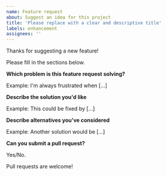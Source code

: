 ```yaml
---
name: Feature request
about: Suggest an idea for this project
title: 'Please replace with a clear and descriptive title'
labels: enhancement
assignees: ''
---
```


Thanks for suggesting a new feature!

Please fill in the sections below.

**Which problem is this feature request solving?**

Example: I'm always frustrated when [...]

**Describe the solution you'd like**

Example: This could be fixed by [...]

**Describe alternatives you've considered**

Example: Another solution would be [...]

**Can you submit a pull request?**

Yes/No.

Pull requests are welcome!